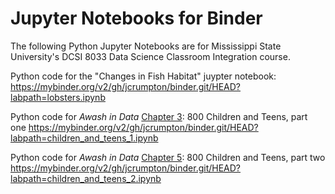 # Jupyter Notebooks for Binder

The following Python Jupyter Notebooks are for Mississippi State University's DCSI 8033 Data Science Classroom Integration course.

Python code for the "Changes in Fish Habitat" juypter notebook:
https://mybinder.org/v2/gh/jcrumpton/binder.git/HEAD?labpath=lobsters.ipynb

Python code for _Awash in Data_ [Chapter 3](https://codap.xyz/awash/children-and-teens-1.html): 800 Children and Teens, part one
https://mybinder.org/v2/gh/jcrumpton/binder.git/HEAD?labpath=children_and_teens_1.ipynb

Python code for _Awash in Data_ [Chapter 5](https://codap.xyz/awash/children-and-teens-2.html): 800 Children and Teens, part two
https://mybinder.org/v2/gh/jcrumpton/binder.git/HEAD?labpath=children_and_teens_2.ipynb

